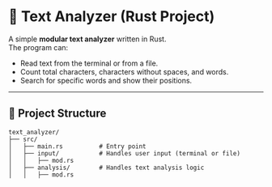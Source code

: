 # 📝 Text Analyzer (Rust Project)

A simple **modular text analyzer** written in Rust.  
The program can:

- Read text from the terminal or from a file.
- Count total characters, characters without spaces, and words.
- Search for specific words and show their positions.

---

## 📂 Project Structure

```text
text_analyzer/
├── src/
│   ├── main.rs          # Entry point
│   ├── input/           # Handles user input (terminal or file)
│   │   ├── mod.rs
│   ├── analysis/        # Handles text analysis logic
│   │   ├── mod.rs
```
